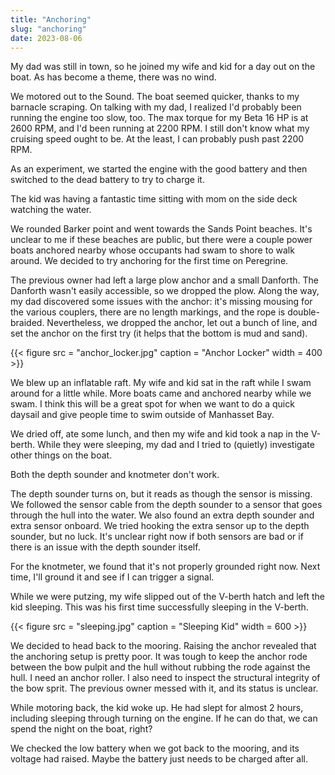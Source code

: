 ```yaml
---
title: "Anchoring"
slug: "anchoring"
date: 2023-08-06
---
```


My dad was still in town, so he joined my wife and kid for a day out on the boat. As has become a theme, there was no wind. 

We motored out to the Sound. The boat seemed quicker, thanks to my barnacle scraping. On talking with my dad, I realized I'd probably been running the engine too slow, too. The max torque for my Beta 16 HP is at 2600 RPM, and I'd been running at 2200 RPM. I still don't know what my cruising speed ought to be. At the least, I can probably push past 2200 RPM. 

As an experiment, we started the engine with the good battery and then switched to the dead battery to try to charge it.

The kid was having a fantastic time sitting with mom on the side deck watching the water. 

We rounded Barker point and went towards the Sands Point beaches. It's unclear to me if these beaches are public, but there were a couple power boats anchored nearby whose occupants had swam to shore to walk around. We decided to try anchoring for the first time on Peregrine. 

The previous owner had left a large plow anchor and a small Danforth. The Danforth wasn't easily accessible, so we dropped the plow. Along the way, my dad discovered some issues with the anchor: it's missing mousing for the various couplers, there are no length markings, and the rope is double-braided. Nevertheless, we dropped the anchor, let out a bunch of line, and set the anchor on the first try (it helps that the bottom is mud and sand).

{{< figure src = "anchor_locker.jpg" caption = "Anchor Locker" width = 400 >}}

We blew up an inflatable raft. My wife and kid sat in the raft while I swam around for a little while. More boats came and anchored nearby while we swam. I think this will be a great spot for when we want to do a quick daysail and give people time to swim outside of Manhasset Bay.

We dried off, ate some lunch, and then my wife and kid took a nap in the V-berth. While they were sleeping, my dad and I tried to (quietly) investigate other things on the boat. 

Both the depth sounder and knotmeter don't work. 

The depth sounder turns on, but it reads as though the sensor is missing. We followed the sensor cable from the depth sounder to a sensor that goes through the hull into the water. We also found an extra depth sounder and extra sensor onboard. We tried hooking the extra sensor up to the depth sounder, but no luck. It's unclear right now if both sensors are bad or if there is an issue with the depth sounder itself.

For the knotmeter, we found that it's not properly grounded right now. Next time, I'll ground it and see if I can trigger a signal.

While we were putzing, my wife slipped out of the V-berth hatch and left the kid sleeping. This was his first time successfully sleeping in the V-berth. 

{{< figure src = "sleeping.jpg" caption = "Sleeping Kid" width = 600 >}}

We decided to head back to the mooring. Raising the anchor revealed that the anchoring setup is pretty poor. It was tough to keep the anchor rode between the bow pulpit and the hull without rubbing the rode against the hull. I need an anchor roller. I also need to inspect the structural integrity of the bow sprit. The previous owner messed with it, and its status is unclear.

While motoring back, the kid woke up. He had slept for almost 2 hours, including sleeping through turning on the engine. If he can do that, we can spend the night on the boat, right?

We checked the low battery when we got back to the mooring, and its voltage had raised. Maybe the battery just needs to be charged after all.

